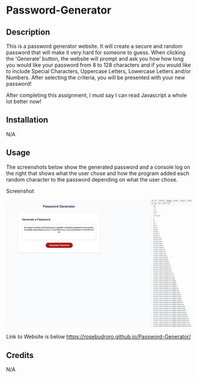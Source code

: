 # Password-Generator

## Description

This is a password generator website. It will create a secure and random password that will make it very hard for someone to guess. When clicking the 'Generate' button, the website will prompt and ask you how how long you would like your password from 8 to 128 characters and if you would like to include Special Characters, Uppercase Letters, Lowercase Letters and/or Numbers. After selecting the criteria, you will be presented with your new password!

After completing this assignment, I must say I can read Javascript a whole lot better now!

## Installation

N/A

## Usage

The screenshots below show the generated password and a console log on the right that shows what the user chose and how the program added each random character to the password depending on what the user chose. 

Screenshot

![alt text](./PasswordGen.png)

Link to Website is below
https://rosebudroro.github.io/Password-Generator/


## Credits

N/A


